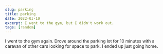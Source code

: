 ```yaml
---
slug: parking
title: parking
date: 2022-03-10
excerpt: I went to the gym, but I didn't work out.
tags: [random]
---
```


I went to the gym again. Drove around the parking lot for 10 minutes with a caravan of other cars looking for space to park. I ended up just going home.
